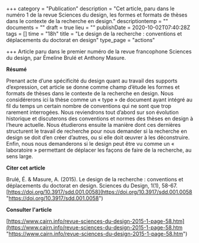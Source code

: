 +++
category = "Publication"
description = "Cet article, paru dans le numéro 1 de la revue Sciences du design, les formes et formats de thèses dans le contexte de la recherche en design."
descriptiontemp = ""
documents = ""
draft = true
lieu = ""
publishDate = 2020-10-02T07:40:28Z
tags = []
time = "18h"
title = "Le design de la recherche : conventions et déplacements du doctorat en design"
type_page = "actions"

+++
Article paru dans le premier numéro de la revue francophone Sciences du design, par Émeline Brulé et Anthony Masure.

**Résumé**

Prenant acte d’une spécificité du design quant au travail des supports d’expression, cet article se donne comme champ d’étude les formes et formats de thèses dans le contexte de la recherche en design. Nous considérerons ici la thèse comme un « type » de document ayant intégré au fil du temps un certain nombre de conventions qui ne sont que trop rarement interrogées. Nous reviendrons tout d’abord sur son évolution historique et discuterons des conventions et normes des thèses en design à l’heure actuelle. Nous étudierons ensuite la manière dont ces dernières structurent le travail de recherche pour nous demander si la recherche en design se doit d’en créer d’autres, ou si elle doit œuvrer à les déconstruire. Enfin, nous nous demanderons si le design peut être vu comme un « laboratoire » permettant de déplacer les façons de faire de la recherche, au sens large.

**Citer cet article**

Brulé, É. & Masure, A. (2015). Le design de la recherche : conventions et déplacements du doctorat en design. Sciences du Design, 1(1), 58-67. [https://doi.org/10.3917/sdd.001.0058](https://doi.org/10.3917/sdd.001.0058 "https://doi.org/10.3917/sdd.001.0058")

**Consulter l'article**

[https://www.cairn.info/revue-sciences-du-design-2015-1-page-58.htm](https://www.cairn.info/revue-sciences-du-design-2015-1-page-58.htm "https://www.cairn.info/revue-sciences-du-design-2015-1-page-58.htm")